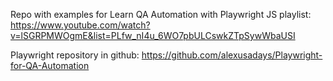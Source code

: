 Repo with examples for Learn QA Automation with Playwright JS playlist:
https://www.youtube.com/watch?v=lSGRPMWOgmE&list=PLfw_nI4u_6WO7pbULCswkZTpSywWbaUSI

Playwright repository in github:
https://github.com/alexusadays/Playwright-for-QA-Automation